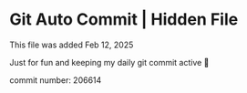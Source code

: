 # Git Auto Commit | Hidden File

This file was added Feb 12, 2025

Just for fun and keeping my daily git commit active 🤪

commit number: 206614
